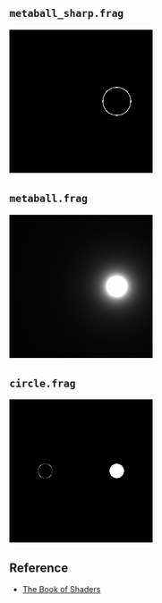 
## `metaball_sharp.frag`

<img src="img/metaball_sharp.gif" width="256">


## `metaball.frag`

<img src="img/metaball.gif" width="256">


## `circle.frag`

<img src="img/circle.gif" width="256">


## Reference

- [The Book of Shaders](https://thebookofshaders.com/05/?lan=jp)
